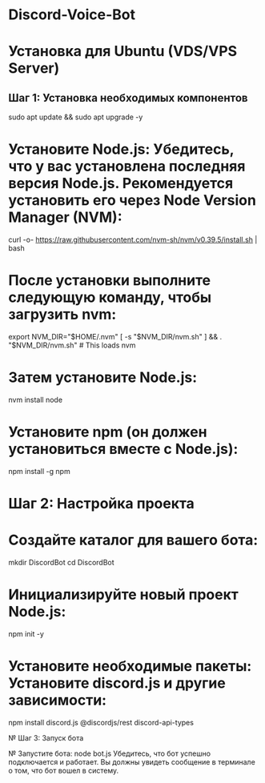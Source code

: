 # Discord-Voice-Bot

# Установка для Ubuntu (VDS/VPS Server)

## Шаг 1: Установка необходимых компонентов

sudo apt update && sudo apt upgrade -y

# Установите Node.js: Убедитесь, что у вас установлена последняя версия Node.js. Рекомендуется установить его через Node Version Manager (NVM):
curl -o- https://raw.githubusercontent.com/nvm-sh/nvm/v0.39.5/install.sh | bash

# После установки выполните следующую команду, чтобы загрузить nvm:
export NVM_DIR="$HOME/.nvm"
[ -s "$NVM_DIR/nvm.sh" ] && \. "$NVM_DIR/nvm.sh" # This loads nvm

# Затем установите Node.js:
nvm install node

# Установите npm (он должен установиться вместе с Node.js):
npm install -g npm

# Шаг 2: Настройка проекта

# Создайте каталог для вашего бота:
mkdir DiscordBot
cd DiscordBot

# Инициализируйте новый проект Node.js:
npm init -y

# Установите необходимые пакеты: Установите discord.js и другие зависимости:

npm install discord.js @discordjs/rest discord-api-types

№ Шаг 3: Запуск бота

№ Запустите бота:
node bot.js
Убедитесь, что бот успешно подключается и работает. Вы должны увидеть сообщение в терминале о том, что бот вошел в систему.
